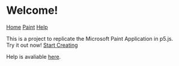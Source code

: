 # Welcome!

[Home](index.md)  [Paint](paint.html) [Help](help.md)  

This is a project to replicate the Microsoft Paint Application in p5.js.  
Try it out now! [Start Creating](paint.html)  


Help is avaliable [here](help.md).